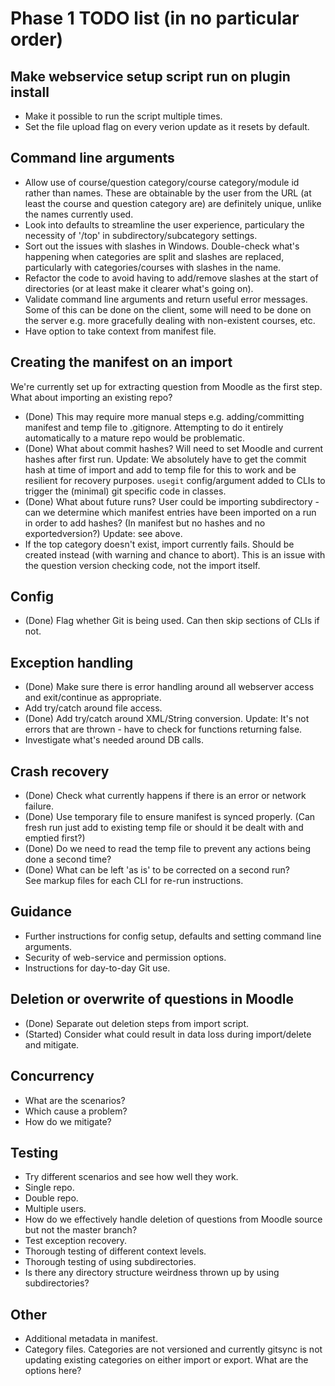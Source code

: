 # Phase 1 TODO list (in no particular order)

## Make webservice setup script run on plugin install
- Make it possible to run the script multiple times.
- Set the file upload flag on every verion update as it resets by default.

## Command line arguments
- Allow use of course/question category/course category/module id rather than names. These are obtainable by the user from the URL (at least the course and question category are) are definitely unique, unlike the names currently used.
- Look into defaults to streamline the user experience, particulary the necessity of '/top' in subdirectory/subcategory settings.
- Sort out the issues with slashes in Windows. Double-check what's happening when categories are split and slashes are replaced, particularly with categories/courses with slashes in the name.
- Refactor the code to avoid having to add/remove slashes at the start of directories (or at least make it clearer what's going on).
- Validate command line arguments and return useful error messages. Some of this can be done on the client, some will need to be done on the server e.g. more gracefully dealing with non-existent courses, etc.
- Have option to take context from manifest file.

## Creating the manifest on an import
We're currently set up for extracting question from Moodle as the first step. What about importing an existing repo?
- (Done) This may require more manual steps e.g. adding/committing manifest and temp file to .gitignore. Attempting to do it entirely automatically to a mature repo would be problematic.
- (Done) What about commit hashes? Will need to set Moodle and current hashes after first run. Update: We absolutely have to get the commit hash at time of import and add to temp file for this to work and be resilient for recovery purposes. `usegit` config/argument added to CLIs to trigger the (minimal) git specific code in classes.
- (Done) What about future runs? User could be importing subdirectory - can we determine which manifest entries have been imported on a run in order to add hashes? (In manifest but no hashes and no exportedversion?) Update: see above.
- If the top category doesn't exist, import currently fails. Should be created instead (with warning and chance to abort). This is an issue with the question version checking code, not the import itself.

## Config
- (Done) Flag whether Git is being used. Can then skip sections of CLIs if not.

## Exception handling
- (Done) Make sure there is error handling around all webserver access and exit/continue as appropriate.
- Add try/catch around file access.
- (Done) Add try/catch around XML/String conversion. Update: It's not errors that are thrown - have to check for functions returning false.
- Investigate what's needed around DB calls.

## Crash recovery
- (Done) Check what currently happens if there is an error or network failure.
- (Done) Use temporary file to ensure manifest is synced properly. (Can fresh run just add to existing temp file or should it be dealt with and emptied first?)
- (Done) Do we need to read the temp file to prevent any actions being done a second time?
- (Done) What can be left 'as is' to be corrected on a second run?  
See markup files for each CLI for re-run instructions.

## Guidance
- Further instructions for config setup, defaults and setting command line arguments.
- Security of web-service and permission options.
- Instructions for day-to-day Git use.

## Deletion or overwrite of questions in Moodle
- (Done) Separate out deletion steps from import script.
- (Started) Consider what could result in data loss during import/delete and mitigate.

## Concurrency
- What are the scenarios?
- Which cause a problem?
- How do we mitigate?

## Testing
- Try different scenarios and see how well they work.
 - Single repo.
 - Double repo.
 - Multiple users.
 - How do we effectively handle deletion of questions from Moodle source but not the master branch?
- Test exception recovery.
- Thorough testing of different context levels.
- Thorough testing of using subdirectories.
- Is there any directory structure weirdness thrown up by using subdirectories?

## Other
- Additional metadata in manifest.
- Category files. Categories are not versioned and currently gitsync is not updating existing categories on either import or export. What are the options here?